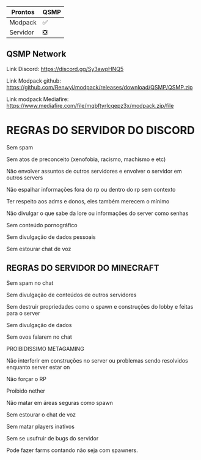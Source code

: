 


| Prontos |QSMP|
| ------------- | ------------- |
| Modpack|✅|
| Servidor|❎|

<p align="center">

## QSMP Network

Link Discord: https://discord.gg/Sy3awpHNQ5


Link Modpack github: https://github.com/Renwyi/modpack/releases/download/QSMP/QSMP.zip



Link modpack Mediafire: https://www.mediafire.com/file/mqbftyrlcqepz3x/modpack.zip/file

# REGRAS DO SERVIDOR DO DISCORD
Sem spam

Sem atos de preconceito (xenofobia, racismo, machismo e etc)

Não envolver assuntos de outros servidores e envolver o servidor em outros servers

Não espalhar informações fora do rp ou dentro do rp sem contexto

Ter respeito aos adms e donos, eles também merecem o mínimo

Não divulgar o que sabe da lore ou informações do server como senhas

Sem conteúdo pornográfico

Sem divulgação de dados pessoais

Sem estourar chat de voz


## REGRAS DO SERVIDOR DO MINECRAFT



Sem spam no chat

Sem divulgação de conteúdos de outros servidores

Sem destruir propriedades como o spawn e construções do lobby e feitas para o server

Sem divulgação de dados

Sem ovos falarem no chat

PROIBIDISSIMO METAGAMING

Não interferir em construções no server ou problemas sendo resolvidos enquanto server estar on

Não forçar o RP

Proibido nether

Não matar em áreas seguras como spawn

Sem estourar o chat de voz

Sem matar players inativos

Sem se usufruir de bugs do servidor

Pode fazer farms contando não seja com spawners.
